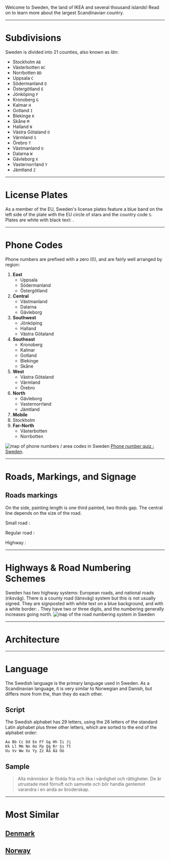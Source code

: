 Welcome to Sweden, the land of IKEA and several thousand islands! Read on to learn more about the largest Scandinavian country.

---

# Subdivisions

Sweden is divided into 21 counties, also known as _län_:

- Stockholm `AB`
- Västerbotten `AC`
- Norrbotten `BD`
- Uppsala `C`
- Södermanland `D`
- Östergötland `E`
- Jönköping `F`
- Kronoberg `G`
- Kalmar `H`
- Gotland `I`
- Blekinge `K`
- Skåne `M`
- Halland `N`
- Västra Götaland `O`
- Värmland `S`
- Örebro `T`
- Västmanland `U`
- Dalarna `W`
- Gävleborg `X`
- Vasternorrland `Y`
- Jämtland `Z`

<CountryMap code="SWE" scale="2000" />

---

# License Plates

As a member of the EU, Sweden's license plates feature a blue band on the left side of the plate with the EU circle of stars and the country code `S`. Plates are white with black text: <LicensePlate style="eu" code="S" format="ABC 123"/>.

---

# Phone Codes

Phone numbers are prefixed with a zero (0), and are fairly well arranged by region:

1. **East**
   - Uppsala
   - Södermanland
   - Östergötland
2. **Central**
   - Västmanland
   - Dalarna
   - Gävleborg
3. **Southwest**
   - Jönköping
   - Halland
   - Västra Götaland
4. **Southeast**
   - Kronoberg
   - Kalmar
   - Gotland
   - Blekinge
   - Skåne
5. **West**
   - Västra Götaland
   - Värmland
   - Örebro
6. **North**
   - Gävleborg
   - Vasternorrland
   - Jämtland
7. **Mobile**
8. Stockholm
9. **Far-North**
   - Västerbotten
   - Norrbotten

<img src="/img/SWE/area_codes.png" alt="map of phone numbers / area codes in Sweden">
<a href="https://super-duper.fr/country/quizz_tel_en.php?country=SW">Phone number quiz : Sweden</a>.

---

# Roads, Markings, and Signage

## Roads markings
On the side, painting length is one third painted, two thirds gap. The central line depends on the size of the road.

Small road :

<RoadMarkings>
   <RoadLine style="dashed" dashLength={20} spaceLength={40} />
   <RoadLane/>
   <RoadLane/>
   <RoadLine style="dashed" dashLength={20} spaceLength={40} />
</RoadMarkings>

Regular road :

<RoadMarkings>
   <RoadLine style="dashed" dashLength={20} spaceLength={40} />
   <RoadLane/>
   <RoadLine color="white" style="dashed" dashLength={180} spaceLength={40} />
   <RoadLane/>
   <RoadLine style="dashed" dashLength={20} spaceLength={40} />
</RoadMarkings>

Highway :
 
<RoadMarkings>
   <RoadLine style="dashed" dashLength={20} spaceLength={40} />
   <RoadLane/>
   <RoadLine color="white" />
   <RoadLine color="white" />
   <RoadLane/>
   <RoadLine style="dashed" dashLength={20} spaceLength={40} />
</RoadMarkings>

---

# Highways & Road Numbering Schemes

Sweden has two highway systems: European roads, and national roads (riksväg). There is a county road (länsväg) system but this is not usually signed. They are signposted with white text on a blue background, and with a white border: <RoadNumber num="123" bg="dodgerblue" />. They have two or three digits, and the numbering generally increases going north.
<img src="/img/SWE/roads.png" alt="map of the road numbering system in Sweden">

---

# Architecture

---

# Language

The Swedish language is the primary language used in Sweden. As a Scandinavian language, it is very similar to Norwegian and Danish, but differs more from the, than they do each other.

## Script

The Swedish alphabet has 29 letters, using the 26 letters of the standard Latin alphabet plus three other letters, which are sorted to the end of the alphabet order:

```
Aa Bb Cc Dd Ee Ff Gg Hh Ii Jj
Kk Ll Mm Nn Oo Pp Qq Rr Ss Tt
Uu Vv Ww Xx Yy Zz Åå Ää Öö
```

## Sample

> Alla människor är födda fria och lika i värdighet och rättigheter. De är utrustade med förnuft och samvete och bör handla gentemot varandra i en anda av broderskap.

---

# Most Similar

## [Denmark](/countries/DNK)

## [Norway](/countries/NOR)
